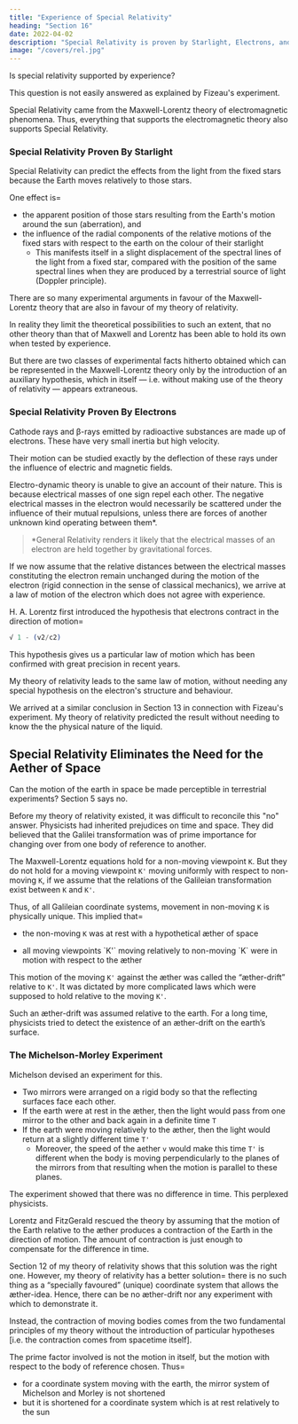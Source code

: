 ```yaml
---
title: "Experience of Special Relativity"
heading: "Section 16"
date: 2022-04-02
description: "Special Relativity is proven by Starlight, Electrons, and the lack of Aether drift"
image: "/covers/rel.jpg"
---
```



Is special relativity supported by experience? 

This question is not easily answered as explained by Fizeau's experiment. 

Special Relativity came from the Maxwell-Lorentz theory of electromagnetic phenomena. Thus, everything that supports the electromagnetic theory also supports Special Relativity. 


### Special Relativity Proven By Starlight

Special Relativity can predict the effects from the light from the fixed stars because the Earth moves relatively to those stars. 

One effect is= 
- the apparent position of those stars resulting from the Earth's motion around the sun (aberration), and 
- the influence of the radial components of the relative motions of the fixed stars with respect to the earth on the colour of their starlight
  - This manifests itself in a slight displacement of the spectral lines of the light from a fixed star, compared with the position of the same spectral lines when they are produced by a terrestrial source of light (Doppler principle).

There are so many experimental arguments in favour of the Maxwell-Lorentz theory that are also in favour of my theory of relativity.

In reality they limit the theoretical possibilities to such an extent, that no other theory than that of
Maxwell and Lorentz has been able to hold its own when tested by experience.

But there are two classes of experimental facts hitherto obtained which can be represented in the
Maxwell-Lorentz theory only by the introduction of an auxiliary hypothesis, which in itself — i.e.
without making use of the theory of relativity — appears extraneous.


### Special Relativity Proven By Electrons

Cathode rays and β-rays emitted by radioactive substances are made up of electrons. These have very small inertia but high velocity. 

Their motion can be studied exactly by the deflection of these rays under the influence of electric and magnetic fields.

Electro-dynamic theory is unable to give an account of their nature. This is because electrical masses of one sign repel each other. The negative electrical masses in the electron would necessarily be scattered under the influence of their mutual repulsions, unless there are forces of another unknown kind operating between them*<!-- , the nature of which has hitherto remained obscure to us -->. 


> *General Relativity renders it likely that the electrical masses of an electron are held together by gravitational forces.


If we now assume that the relative distances between the electrical masses constituting the electron remain unchanged during the motion of the electron (rigid connection in the sense of classical mechanics), we arrive at a law of motion of the electron which does not agree with experience.

H. A. Lorentz first introduced the hypothesis that electrons contract in the direction of motion=  <!--  in consequence of that motion, the amount of this contraction being proportional to the expression -->

``` elixir
√ 1 - (v2/c2)
```

This hypothesis gives us a <!-- , which is not justifiable by any electrodynamical facts, supplies us then with that --> particular law of motion which has been confirmed with great precision in recent years.


My theory of relativity leads to the same law of motion, without needing any special hypothesis on the electron's structure and behaviour. 

We arrived at a similar conclusion in Section 13 in connection with Fizeau's experiment. My theory of relativity predicted the result without needing to know the <!--  the necessity of drawing on hypotheses as to --> the physical nature of the liquid.

<!-- The second class of facts to which we have alluded has reference to the question whether or not  -->


## Special Relativity Eliminates the Need for the Aether of Space

Can the motion of the earth in space be made perceptible in terrestrial experiments? Section 5 says no.<!--  that all attempts of this nature led to a negative result. --> 

Before my theory of relativity existed, it was difficult to reconcile this "no" answer. Physicists had inherited prejudices on time and space. They did believed that the Galilei transformation was of prime importance for changing over from one body of reference to another.

The Maxwell-Lorentz equations hold for a non-moving viewpoint `K`. But they do not hold for a moving viewpoint `K'` moving uniformly with respect to non-moving `K`, if we assume that the relations of the Galileian transformation exist between `K` and `K'`. 

Thus, of all Galileian coordinate systems, <!-- one non-moving `K` corresponding to a state of motion --> movement in non-moving `K` is physically unique. This implied that= 

- the non-moving `K` was at rest with a hypothetical æther of space
<!-- This result was interpreted physically by regarding  -->
- <!-- On the other hand, --> all moving viewpoints `K'` moving relatively to non-moving `K` were in motion with respect to the æther

This motion of the moving `K'` against the æther was called the “æther-drift” relative to `K'`. It was dictated by <!--  assigned the --> more complicated laws which were supposed to hold relative to the moving `K'`. 

Such an æther-drift was assumed relative to the earth. For a long time, physicists tried to detect the existence of an æther-drift on the earth’s surface.


### The Michelson-Morley Experiment

Michelson devised an experiment for this.
- Two mirrors were arranged on a rigid body so that the reflecting surfaces face each other. 
- If the earth were at rest in the æther, then the light would pass from one mirror to the other and back again in a definite time `T` 
- If the earth were moving relatively to the æther, then the light would return at a slightly different time `T'`
  - Moreover, the speed of the aether `v` would make this time `T'` is different when the body is moving perpendicularly to the planes of the mirrors from that resulting when the motion is parallel to these planes.


The experiment showed that there was no difference in time. This perplexed physicists.

<!-- Although the estimated difference between these two times is exceedingly small, Michelson and Morley performed an experiment involving interference in which this difference should have been clearly detectable.  -->

Lorentz and FitzGerald rescued the theory by assuming that the motion of the Earth relative to the æther produces a contraction of the Earth in the direction of motion. The amount of contraction is just enough to compensate for the difference in time. 

Section 12 of my theory of relativity shows that this solution was the right one. However, my theory of relativity has a better solution=  there is no such thing as a “specially favoured” (unique) coordinate system that allows <!--  occasion the introduction of --> the æther-idea. Hence, there can be no æther-drift nor any experiment with which to demonstrate it. 

Instead, the contraction of moving bodies comes from the two fundamental principles of my theory without the introduction of particular hypotheses [i.e. the contraction comes from spacetime itself]. 

The prime factor involved is not the motion in itself,<!--  to which we cannot attach any meaning, --> but the motion with respect to the body of reference chosen. Thus= 
- for a coordinate system moving with the earth, the mirror system of Michelson and Morley is not shortened
- but it is shortened for a coordinate system which is at rest relatively to the sun